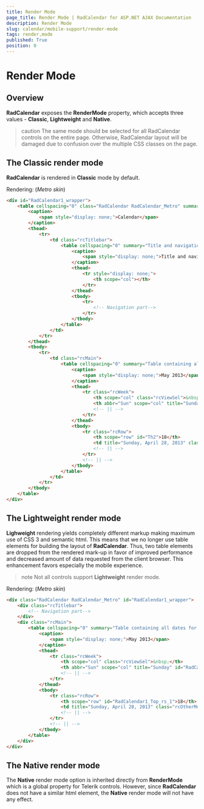 ```yaml
---
title: Render Mode
page_title: Render Mode | RadCalendar for ASP.NET AJAX Documentation
description: Render Mode
slug: calendar/mobile-support/render-mode
tags: render,mode
published: True
position: 0
---
```


# Render Mode



## Overview

**RadCalendar** exposes the **RenderMode** property, which accepts three values - **Classic**, **Lightweight** and **Native**.

>caution 
The same mode should be selected for all RadCalendar controls on the entire page. Otherwise, RadCalendar layout will be damaged due to confusion over the multiple CSS classes on the page.
>


## The Classic render mode

**RadCalendar** is rendered in **Classic** mode by default.

Rendering: (*Metro skin*)

````HTML
<div id="RadCalendar1_wrapper">
    <table cellspacing="0" class="RadCalendar RadCalendar_Metro" summary="Calendar control which enables the selection of dates." id="RadCalendar1">
        <caption>
            <span style="display: none;">Calendar</span>
        </caption>
        <thead>
            <tr>
                <td class="rcTitlebar">
                    <table cellspacing="0" summary="Title and navigation which can change and show the current year and month.">
                        <caption>
                            <span style="display: none;">Title and navigation</span>
                        </caption>
                        <thead>
                            <tr style="display: none;">
                                <th scope="col"></th>
                            </tr>
                        </thead>
                        <tbody>
                            <tr>
                                <!-- Navigation part-->
                            </tr>
                        </tbody>
                    </table>
                </td>
            </tr>
        </thead>
        <tbody>
            <tr>
                <td class="rcMain">
                    <table cellspacing="0" summary="Table containing all dates for the currently selected month." class="rcMainTable" id="RadCalendar1_Top">
                        <caption>
                            <span style="display: none;">May 2013</span>
                        </caption>
                        <thead>
                            <tr class="rcWeek">
                                <th scope="col" class="rcViewSel">&nbsp;</th>
                                <th abbr="Sun" scope="col" title="Sunday" id="Th1">S</th>
                                <!-- || -->
                            </tr>
                        </thead>
                        <tbody>
                            <tr class="rcRow">
                                <th scope="row" id="Th2">18</th>
                                <td title="Sunday, April 28, 2013" class="rcOtherMonth"><a href="#">28</a></td>
                                <!-- || -->
                            </tr>
                            <!-- || -->
                        </tbody>
                    </table>
                </td>
            </tr>
        </tbody>
    </table>
</div>
````



## The Lightweight render mode

**Lighweight** rendering yields completely different markup making maximum use of CSS 3 and semantic html. This means that we no longer use table elements for building the layout of **RadCalendar**. Thus, two table elements are dropped from the rendered mark-up in favor of improved performance and decreased amount of data requested from the client browser. This enhancement favors especially the mobile experience.

>note 
Not all controls support **Lightweight** render mode.
>


Rendering: (*Metro skin*)

````HTML
<div class="RadCalendar RadCalendar_Metro" id="RadCalendar1_wrapper">
    <div class="rcTitlebar">
        <!-- Navigation part-->
    </div>
    <div class="rcMain">
        <table cellspacing="0" summary="Table containing all dates for the currently selected month." class="rcMainTable" id="RadCalendar1_Top">
            <caption>
                <span style="display: none;">May 2013</span>
            </caption>
            <thead>
                <tr class="rcWeek">
                    <th scope="col" class="rcViewSel">&nbsp;</th>
                    <th abbr="Sun" scope="col" title="Sunday" id="RadCalendar1_Top_cs_1">S</th>
                    <!-- || -->
                </tr>
            </thead>
            <tbody>
                <tr class="rcRow">
                    <th scope="row" id="RadCalendar1_Top_rs_1">18</th>
                    <td title="Sunday, April 28, 2013" class="rcOtherMonth"><a href="#">28</a></td>
                    <!-- || -->
                </tr>
                <!-- || -->
            </tbody>
        </table>
    </div>
</div>
````



## The Native render mode

The **Native** render mode option is inherited directly from **RenderMode** which is a global property for Telerik controls. However, since **RadCalendar** does not have a similar html element, the **Native** render mode will not have any effect.

<!-- 

# See Also

 * [Lightweight Rendering – Going deeper into HTML semantics and CSS3](https://blogs.telerik.com/aspnet-ajax/posts/13-03-08/radcontrols-for-asp.net-ajax-lightweight-rendering-semantic-html-and-css3) 
 
 -->
